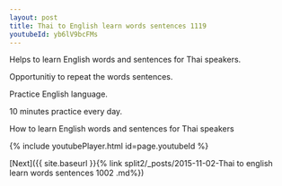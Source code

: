 ```yaml
---
layout: post
title: Thai to English learn words sentences 1119 
youtubeId: yb6lV9bcFMs
---
```

 
 
Helps to learn English words and sentences for Thai speakers.

Opportunitiy to repeat the words sentences. 

Practice English language. 
 
10 minutes practice every day. 
 
How to learn English words and sentences for Thai speakers 
 
{% include youtubePlayer.html id=page.youtubeId %}
 
 
[Next]({{ site.baseurl }}{% link  split2/_posts/2015-11-02-Thai to english learn words sentences 1002 .md%})
 
